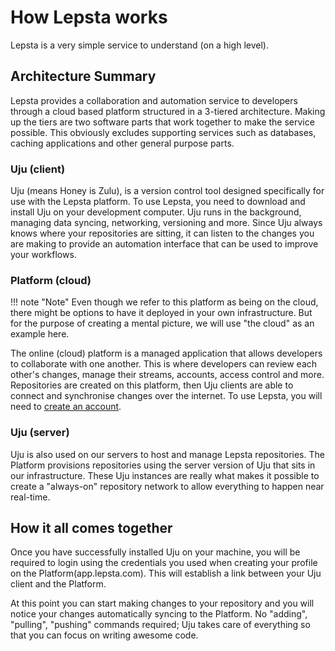 # How Lepsta works
Lepsta is a very simple service to understand (on a high level).


## Architecture Summary
Lepsta provides a collaboration and automation service to developers through a cloud based platform structured in a 3-tiered architecture. Making up the tiers are two software parts that work together to make the service possible. This obviously excludes supporting services such as databases, caching applications and other general purpose parts.

### Uju (client)
Uju (means Honey is Zulu), is a version control tool designed specifically for use with the Lepsta platform.
To use Lepsta, you need to download and install Uju on your development computer. Uju runs in the background, managing data syncing, networking, versioning and more. Since Uju always knows where your repositories are sitting, it can listen to the changes you are making to provide an automation interface that can be used to improve your workflows.

### Platform (cloud)

!!! note "Note"
    Even though we refer to this platform as being on the cloud, there might be options to have it deployed in your own infrastructure. But for the purpose of creating a mental picture, we will use "the cloud" as an example here.

The online (cloud) platform is a managed application that allows developers to collaborate with one another. This is where developers can review each other's changes, manage their streams, accounts, access control and more. Repositories are created on this platform, then Uju clients are able to connect and synchronise changes over the internet.
To use Lepsta, you will need to [create an account](https://lepsta.tech/auth/signup).

### Uju (server)
Uju is also used on our servers to host and manage Lepsta repositories. The Platform provisions repositories using the server version of Uju that sits in our infrastructure. These Uju instances are really what makes it possible to create a "always-on" repository network to allow everything to happen near real-time.

## How it all comes together

Once you have successfully installed Uju on your machine, you will be required to login using the credentials you used when creating your profile on the Platform(app.lepsta.com). This will establish a link between your Uju client and the Platform.

At this point you can start making changes to your repository and you will notice your changes automatically syncing to the Platform. No "adding", "pulling", "pushing" commands required; Uju takes care of everything so that you can focus on writing awesome code.